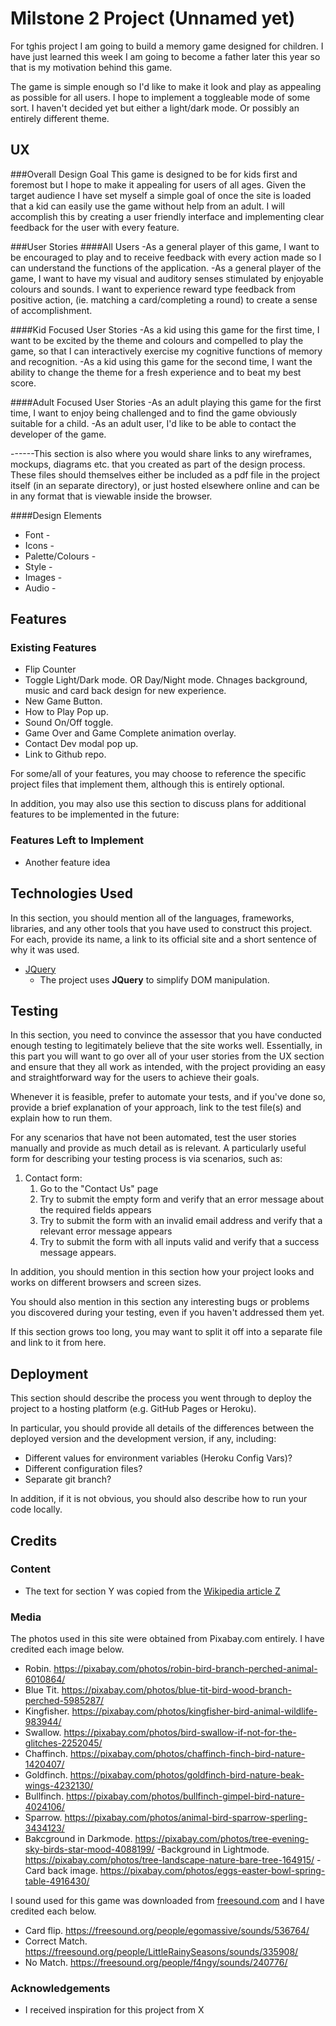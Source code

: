 # Milstone 2 Project (Unnamed yet)

For tghis project I am going to build a memory game designed for children. I have just learned this week I am going to become a father later this year so that is my motivation behind this game.

The game is simple enough so I'd like to make it look and play as appealing as possible for all users. I hope to implement a toggleable mode of some sort. I haven't decided yet but either a light/dark mode. Or possibly an entirely different theme.
 
## UX

###Overall Design Goal
This game is designed to be for kids first and foremost but I hope to make it appealing for users of all ages. Given the target audience I have set myself a simple goal of once the site is loaded that a kid can easily use the game without help from an adult. I will accomplish this by creating a user friendly interface and implementing clear feedback for the user with every feature.

###User Stories
####All Users
-As a general player of this game, I want to be encouraged to play and to receive feedback with every action made so I can understand the functions of the application.
-As a general player of the game, I want to have my visual and auditory senses stimulated by enjoyable colours and sounds. I want to experience reward type feedback from positive action, (ie. matching a card/completing a round) to create a sense of accomplishment.

####Kid Focused User Stories
-As a kid using this game for the first time, I want to be excited by the theme and colours and compelled to play the game, so that I can interactively exercise my cognitive functions of memory and recognition.
-As a kid using this game for the second time, I want the ability to change the theme for a fresh experience and to beat my best score.

####Adult Focused User Stories
-As an adult playing this game for the first time, I want to enjoy being challenged and to find the game obviously suitable for a child. 
-As an adult user, I'd like to be able to contact the developer of the game.

------This section is also where you would share links to any wireframes, mockups, diagrams etc. that you created as part of the design process. These files should themselves either be included as a pdf file in the project itself (in an separate directory), or just hosted elsewhere online and can be in any format that is viewable inside the browser.

####Design Elements
* Font -
* Icons  -
* Palette/Colours -
* Style -
* Images -
* Audio -

## Features

 
### Existing Features
- Flip Counter
- Toggle Light/Dark mode. OR Day/Night mode. Chnages background, music and card back design for new experience.
- New Game Button.
- How to Play Pop up.
- Sound On/Off toggle.
- Game Over and Game Complete animation overlay.
- Contact Dev modal pop up.
- Link to Github repo.

For some/all of your features, you may choose to reference the specific project files that implement them, although this is entirely optional.

In addition, you may also use this section to discuss plans for additional features to be implemented in the future:

### Features Left to Implement
- Another feature idea

## Technologies Used

In this section, you should mention all of the languages, frameworks, libraries, and any other tools that you have used to construct this project. For each, provide its name, a link to its official site and a short sentence of why it was used.

- [JQuery](https://jquery.com)
    - The project uses **JQuery** to simplify DOM manipulation.


## Testing

In this section, you need to convince the assessor that you have conducted enough testing to legitimately believe that the site works well. Essentially, in this part you will want to go over all of your user stories from the UX section and ensure that they all work as intended, with the project providing an easy and straightforward way for the users to achieve their goals.

Whenever it is feasible, prefer to automate your tests, and if you've done so, provide a brief explanation of your approach, link to the test file(s) and explain how to run them.

For any scenarios that have not been automated, test the user stories manually and provide as much detail as is relevant. A particularly useful form for describing your testing process is via scenarios, such as:

1. Contact form:
    1. Go to the "Contact Us" page
    2. Try to submit the empty form and verify that an error message about the required fields appears
    3. Try to submit the form with an invalid email address and verify that a relevant error message appears
    4. Try to submit the form with all inputs valid and verify that a success message appears.

In addition, you should mention in this section how your project looks and works on different browsers and screen sizes.

You should also mention in this section any interesting bugs or problems you discovered during your testing, even if you haven't addressed them yet.

If this section grows too long, you may want to split it off into a separate file and link to it from here.

## Deployment

This section should describe the process you went through to deploy the project to a hosting platform (e.g. GitHub Pages or Heroku).

In particular, you should provide all details of the differences between the deployed version and the development version, if any, including:
- Different values for environment variables (Heroku Config Vars)?
- Different configuration files?
- Separate git branch?

In addition, if it is not obvious, you should also describe how to run your code locally.


## Credits

### Content
- The text for section Y was copied from the [Wikipedia article Z](https://en.wikipedia.org/wiki/Z)

### Media
The photos used in this site were obtained from Pixabay.com entirely. I have credited each image below.
- Robin. https://pixabay.com/photos/robin-bird-branch-perched-animal-6010864/
- Blue Tit. https://pixabay.com/photos/blue-tit-bird-wood-branch-perched-5985287/
- Kingfisher. https://pixabay.com/photos/kingfisher-bird-animal-wildlife-983944/
- Swallow. https://pixabay.com/photos/bird-swallow-if-not-for-the-glitches-2252045/
- Chaffinch. https://pixabay.com/photos/chaffinch-finch-bird-nature-1420407/
- Goldfinch. https://pixabay.com/photos/goldfinch-bird-nature-beak-wings-4232130/
- Bullfinch. https://pixabay.com/photos/bullfinch-gimpel-bird-nature-4024106/
- Sparrow. https://pixabay.com/photos/animal-bird-sparrow-sperling-3434123/
- Bakcground in Darkmode. https://pixabay.com/photos/tree-evening-sky-birds-star-mood-4088199/
-Background in Lightmode. https://pixabay.com/photos/tree-landscape-nature-bare-tree-164915/
-Card back image. https://pixabay.com/photos/eggs-easter-bowl-spring-table-4916430/

I sound used for this game was downloaded from [freesound.com](https://freesound.org/) and I have credited each below.
- Card flip. https://freesound.org/people/egomassive/sounds/536764/
- Correct Match. https://freesound.org/people/LittleRainySeasons/sounds/335908/
- No Match. https://freesound.org/people/f4ngy/sounds/240776/

### Acknowledgements

- I received inspiration for this project from X
